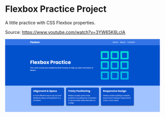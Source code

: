 # Flexbox Practice Project

A little practice with CSS Flexbox properties.

Source: https://www.youtube.com/watch?v=3YW65K6LcIA

![Flexbox Practice](repo-img.png 'App Image')